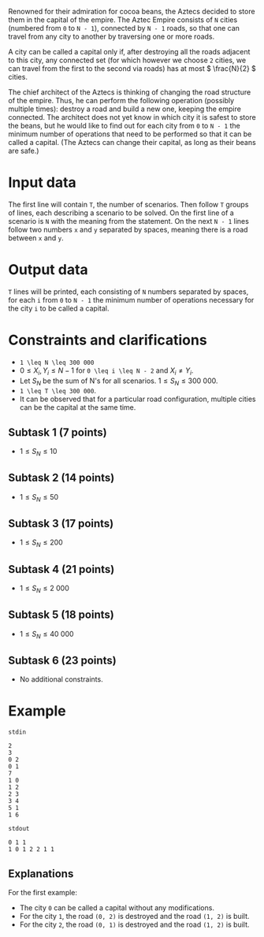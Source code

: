 Renowned for their admiration for cocoa beans, the Aztecs decided to store them in the capital of the empire. The Aztec Empire consists of `N` cities (numbered from `0` to `N - 1`), connected by `N - 1` roads, so that one can travel from any city to another by traversing one or more roads.

A city can be called a capital only if, after destroying all the roads adjacent to this city, any connected set (for which however we choose `2` cities, we can travel from the first to the second via roads) has at most $ \frac{N}{2} $ cities.

The chief architect of the Aztecs is thinking of changing the road structure of the empire. Thus, he can perform the following operation (possibly multiple times): destroy a road and build a new one, keeping the empire connected.
The architect does not yet know in which city it is safest to store the beans, but he would like to find out for each city from `0` to `N - 1` the minimum number of operations that need to be performed so that it can be called a capital. (The Aztecs can change their capital, as long as their beans are safe.)

# Input data
The first line will contain `T`, the number of scenarios. Then follow `T` groups of lines, each describing a scenario to be solved. On the first line of a scenario is `N` with the meaning from the statement. On the next `N - 1` lines follow two numbers `x` and `y` separated by spaces, meaning there is a road between `x` and `y`.

# Output data
`T` lines will be printed, each consisting of `N` numbers separated by spaces, for each `i` from `0` to `N - 1` the minimum number of operations necessary for the city `i` to be called a capital.

# Constraints and clarifications
* `1 \leq N \leq 300 000`
* $0 \leq X_i, Y_i \leq N - 1$ for `0 \leq i \leq N - 2` and $X_i \neq Y_i$.
* Let $S_N$ be the sum of N's for all scenarios. $1 \leq S_N \leq 300\ 000$.
* `1 \leq T \leq 300 000`.
* It can be observed that for a particular road configuration, multiple cities can be the capital at the same time.

## Subtask 1 (7 points)
* $1 \leq S_N \leq 10$
## Subtask 2 (14 points)
* $1 \leq S_N \leq 50$
## Subtask 3 (17 points)
* $1 \leq S_N \leq 200$
## Subtask 4 (21 points)
* $1 \leq S_N \leq 2 \ 000$
## Subtask 5 (18 points)
* $1 \leq S_N \leq 40\ 000$
## Subtask 6 (23 points)
* No additional constraints.

# Example

`stdin`

```
2
3
0 2
0 1
7
1 0
1 2
2 3
3 4
5 1
1 6
```

`stdout`

```
0 1 1
1 0 1 2 2 1 1
```

Explanations
---

For the first example:
* The city `0` can be called a capital without any modifications.
* For the city `1`, the road `(0, 2)` is destroyed and the road `(1, 2)` is built.
* For the city `2`, the road `(0, 1)` is destroyed and the road `(1, 2)` is built.